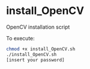 # install_OpenCV
OpenCV installation script

To execute:

```bash
chmod +x install_OpenCV.sh
./install_OpenCV.sh
[insert your password]
```

